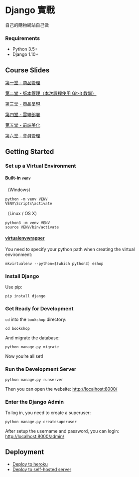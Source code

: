 # Django 實戰
自己的購物網站自己做

### Requirements

- Python 3.5+
- Django 1.10+


## Course Slides

[第一堂 - 商品管理](http://www.slideshare.net/flywindy/django-69634386)

[第二堂 - 版本管理（本次課程使用 Git-it 教學）](http://jlord.us/git-it/index-zhtw.html)

[第三堂 - 商品呈現](https://www.dropbox.com/s/nz0rvcrdpg9qga5/class_based_view.pdf?dl=0)

[第四堂 - 雲端部署](https://dl.dropboxusercontent.com/u/3991557/Django%20Deployment.pdf)

[第五堂 - 前端美化](https://www.dropbox.com/s/76ruiqc5unzb38k/EShop%20Bootstrap.pdf?dl=0)

[第六堂 - 會員管理](https://app.box.com/s/6z6q1odrft6sbhbi8ptirnmsv92sn9q7)


## Getting Started

### Set up a Virtual Environment

#### Built-in `venv`

（Windows）

	python -m venv VENV
	VENV\Scripts\activate


（Linux / OS X）

	python3 -m venv VENV
	source VENV/bin/activate


#### [virtualenvwrapper](https://virtualenvwrapper.readthedocs.org)

You need to specify your python path when creating the virtual environment:

    mkvirtualenv --python=$(which python3) eshop


### Install Django

Use pip:

    pip install django


### Get Ready for Development

`cd` into the `bookshop` directory:

    cd bookshop

And migrate the database:

    python manage.py migrate

Now you’re all set!

### Run the Development Server

    python manage.py runserver

Then you can open the website: [http://localhost:8000/](http://localhost:8000/)

### Enter the Django Admin

To log in, you need to create a superuser:

	python manage.py createsuperuser

After setup the username and password, you can login: [http://localhost:8000/admin/](http://localhost:8000/admin/)

## Deployment

* [Deploy to heroku](HEROKU.md)
* [Deploy to self-hosted server](DEPLOY.md)
